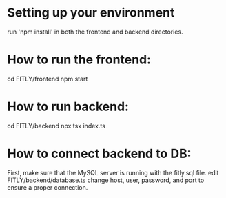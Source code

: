 # Setting up your environment
run 'npm install' in both the frontend and backend directories.

# How to run the frontend:
cd FITLY/frontend
npm start

# How to run backend:
cd FITLY/backend
npx tsx index.ts

# How to connect backend to DB:
First, make sure that the MySQL server is running with the fitly.sql file.
edit FITLY/backend/database.ts
change host, user, password, and port to ensure a proper connection.